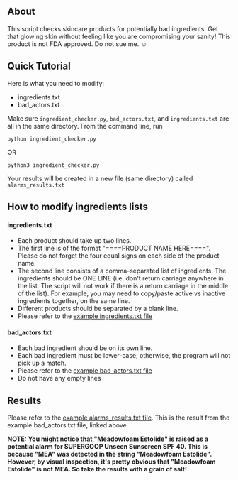 ## About
This script checks skincare products for potentially bad ingredients. Get that glowing skin without feeling like you are compromising your sanity! This product is not FDA approved. Do not sue me. :relaxed:

## Quick Tutorial
Here is what you need to modify:
* ingredients.txt
* bad_actors.txt

Make sure `ingredient_checker.py`, `bad_actors.txt`, and `ingredients.txt` are all in the same directory. From the command line, run
```
python ingredient_checker.py
```
OR 
```
python3 ingredient_checker.py
```

Your results will be created in a new file (same directory) called `alarms_results.txt`

## How to modify ingredients lists
#### ingredients.txt
* Each product should take up two lines. 
* The first line is of the format "====PRODUCT NAME HERE====". Please do not forget the four equal signs on each side of the product name.
* The second line consists of a comma-separated list of ingredients. The ingredients should be ONE LINE (i.e. don't return carriage anywhere in the list. The script will not work if there is a return carriage in the middle of the list). For example, you may need to copy/paste active vs inactive ingredients together, on the same line.
* Different products should be separated by a blank line.
* Please refer to the [example ingredients.txt file](https://github.com/liuvictoria/skincare/blob/master/ingredients.txt)

#### bad_actors.txt
* Each bad ingredient should be on its own line. 
* Each bad ingredient must be lower-case; otherwise, the program will not pick up a match.
* Please refer to the [example bad_actors.txt file](https://github.com/liuvictoria/skincare/blob/master/bad_actors.txt)
* Do not have any empty lines

## Results
Please refer to the [example alarms_results.txt file](https://github.com/liuvictoria/skincare/blob/master/alarms_results.txt). This is the result from the example bad_actors.txt file, linked above.

__NOTE: You might notice that "Meadowfoam Estolide" is raised as a potential alarm for SUPERGOOP Unseen Sunscreen SPF 40. This is because "MEA" was detected in the string "Meadowfoam Estolide". However, by visual inspection, it's pretty obvious that "Meadowfoam Estolide" is not MEA. So take the results with a grain of salt!__
